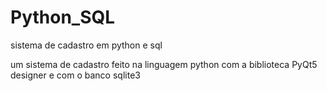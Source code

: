 # Python_SQL
sistema de cadastro em python e sql

um sistema de cadastro feito na linguagem python
com a biblioteca PyQt5 designer
e com o banco sqlite3 
